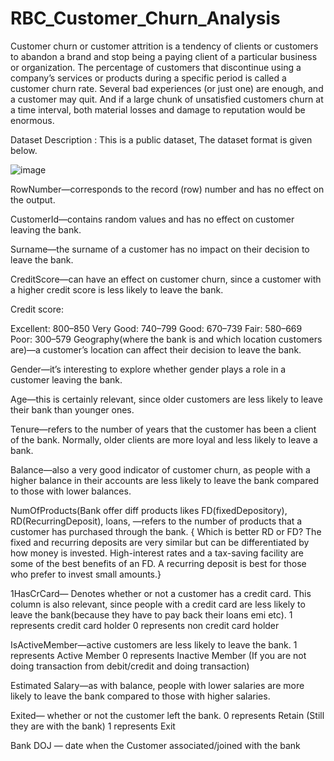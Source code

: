 # RBC_Customer_Churn_Analysis

Customer churn or customer attrition is a tendency of clients or customers to abandon a brand and stop being a paying client of a particular business or organization. The percentage of customers that discontinue using a company’s services or products during a specific period is called a customer churn rate. Several bad experiences (or just one) are enough, and a customer may quit. And if a large chunk of unsatisfied customers churn at a time interval, both material losses and damage to reputation would be enormous.



Dataset Description :
This is a public dataset, The dataset format is given below.

![image](https://github.com/harishgowdabk/RBC_Customer_Churn_Analysis/assets/141558461/320c26a8-22f6-44b5-953b-f4e1d11b6ec9)

RowNumber—corresponds to the record (row) number and has no effect on the output.

CustomerId—contains random values and has no effect on customer leaving the bank.

Surname—the surname of a customer has no impact on their decision to leave the bank.

CreditScore—can have an effect on customer churn, since a customer with a higher credit score is less likely to leave the bank.

Credit score:

Excellent: 800–850
Very Good: 740–799
Good: 670–739
Fair: 580–669
Poor: 300–579
Geography(where the bank is and which location customers are)—a customer’s location can affect their decision to leave the bank.

Gender—it’s interesting to explore whether gender plays a role in a customer leaving the bank.

Age—this is certainly relevant, since older customers are less likely to leave their bank than younger ones.

Tenure—refers to the number of years that the customer has been a client of the bank. Normally, older clients are more loyal and less likely to leave a bank.

Balance—also a very good indicator of customer churn, as people with a higher balance in their accounts are less likely to leave the bank compared to those with lower balances.

NumOfProducts(Bank offer diff products likes FD(fixedDepository), RD(RecurringDeposit), loans, —refers to the number of products that a customer has purchased through the bank. { Which is better RD or FD? The fixed and recurring deposits are very similar but can be differentiated by how money is invested. High-interest rates and a tax-saving facility are some of the best benefits of an FD. A recurring deposit is best for those who prefer to invest small amounts.}

1HasCrCard— Denotes whether or not a customer has a credit card. This column is also relevant, since people with a credit card are less likely to leave the bank(because they have to pay back their loans emi etc). 1 represents credit card holder 0 represents non credit card holder

IsActiveMember—active customers are less likely to leave the bank. 1 represents Active Member 0 represents Inactive Member (If you are not doing transaction from debit/credit and doing transaction)

Estimated Salary—as with balance, people with lower salaries are more likely to leave the bank compared to those with higher salaries.

Exited— whether or not the customer left the bank. 0 represents Retain (Still they are with the bank) 1 represents Exit

Bank DOJ — date when the Customer associated/joined with the bank
